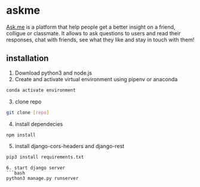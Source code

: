 # askme

 [Ask.me](https://now-ask-me.herokuapp.com) is a platform that help people get a better insight on a friend, colligue or classmate. It allows to ask questions
 to users and read their responses, chat with friends, see what they like and stay in touch with them!
 
 ## installation
 
 1. Download python3 and node.js
 2. Create and activate virtual environment using pipenv or anaconda
 ```bash
 conda activate environment
 ```
 3. clone repo
 ```bash
 git clone [repo]
 ```
 4. install dependecies
 ```bash
 npm install
 ```
 5. install django-cors-headers and django-rest
 ```bash
 pip3 install requirements.txt
```

```
6. start django server
```bash
python3 manage.py runserver
```
